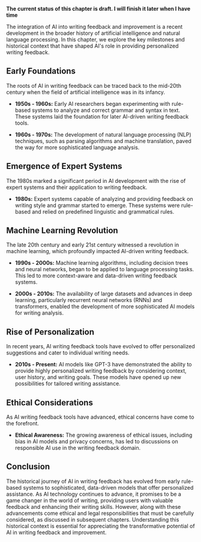 **The current status of this chapter is draft. I will finish it later when I have time**

The integration of AI into writing feedback and improvement is a recent development in the broader history of artificial intelligence and natural language processing. In this chapter, we explore the key milestones and historical context that have shaped AI's role in providing personalized writing feedback.

Early Foundations
-----------------

The roots of AI in writing feedback can be traced back to the mid-20th century when the field of artificial intelligence was in its infancy.

* **1950s - 1960s:** Early AI researchers began experimenting with rule-based systems to analyze and correct grammar and syntax in text. These systems laid the foundation for later AI-driven writing feedback tools.

* **1960s - 1970s:** The development of natural language processing (NLP) techniques, such as parsing algorithms and machine translation, paved the way for more sophisticated language analysis.

Emergence of Expert Systems
---------------------------

The 1980s marked a significant period in AI development with the rise of expert systems and their application to writing feedback.

* **1980s:** Expert systems capable of analyzing and providing feedback on writing style and grammar started to emerge. These systems were rule-based and relied on predefined linguistic and grammatical rules.

Machine Learning Revolution
---------------------------

The late 20th century and early 21st century witnessed a revolution in machine learning, which profoundly impacted AI-driven writing feedback.

* **1990s - 2000s:** Machine learning algorithms, including decision trees and neural networks, began to be applied to language processing tasks. This led to more context-aware and data-driven writing feedback systems.

* **2000s - 2010s:** The availability of large datasets and advances in deep learning, particularly recurrent neural networks (RNNs) and transformers, enabled the development of more sophisticated AI models for writing analysis.

Rise of Personalization
-----------------------

In recent years, AI writing feedback tools have evolved to offer personalized suggestions and cater to individual writing needs.

* **2010s - Present:** AI models like GPT-3 have demonstrated the ability to provide highly personalized writing feedback by considering context, user history, and writing goals. These models have opened up new possibilities for tailored writing assistance.

Ethical Considerations
----------------------

As AI writing feedback tools have advanced, ethical concerns have come to the forefront.

* **Ethical Awareness:** The growing awareness of ethical issues, including bias in AI models and privacy concerns, has led to discussions on responsible AI use in the writing feedback domain.

Conclusion
----------

The historical journey of AI in writing feedback has evolved from early rule-based systems to sophisticated, data-driven models that offer personalized assistance. As AI technology continues to advance, it promises to be a game changer in the world of writing, providing users with valuable feedback and enhancing their writing skills. However, along with these advancements come ethical and legal responsibilities that must be carefully considered, as discussed in subsequent chapters. Understanding this historical context is essential for appreciating the transformative potential of AI in writing feedback and improvement.
